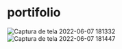 # portifolio

![Captura de tela 2022-06-07 181332](https://user-images.githubusercontent.com/105730551/172484271-18a4fd7a-6d58-447b-be32-22d9e50d5cd5.png)
![Captura de tela 2022-06-07 181447](https://user-images.githubusercontent.com/105730551/172484373-c170844a-1105-4bf7-ba3f-d80c38743079.png)
